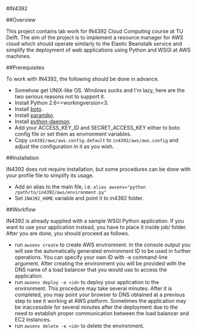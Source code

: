 #IN4392

##Overview

This project contains lab work for IN4392 Cloud Computing course at TU Delft. The aim of the project is to implement a resource manager for AWS cloud which should operate similarly to the Elastic Beanstalk service and simplify the deployment of web applications using Python and WSGI at AWS machines. 

##Prerequisites

To work with IN4392, the following should be done in advance.

* Somehow get UNIX-like OS. Windows sucks and I'm lazy, here are the two serious reasons not to support it.
* Install Python 2.6<=workingversion<3.
* Install [boto](https://github.com/boto/boto).
* Install [paramiko](http://www.lag.net/paramiko/).
* Install [python-daemon](http://pypi.python.org/pypi/python-daemon/).
* Add your ACCESS_KEY_ID and SECRET_ACCESS_KEY either to boto config file or set them as environment variables.
* Copy `in4392/aws/aws.config.default` to `in4392/aws/aws.config` and adjust the configuration in it as you wish.

##Installation

IN4392 does not require installation, but some procedures can be done with your profile file to simplify its usage.

* Add an alias to the main file, i.e. `alias awsenv="python /path/to/in4392/aws/environment.py"`
* Set `IN4392_HOME` variable and point it to in4392 folder.

##Workflow

IN4392 is already supplied with a sample WSGI Python application. If you want to use your application instead, you have to place it inside job/ folder. After you are done, you should proceed as follows.

* run `awsenv create` to create AWS environment. In the console output you will see the automatically generated environment ID to be used in further operations. You can specify your own ID with -e command-line argument. After creating the environment you will be provided with the DNS name of a load balancer that you would use to access the application.
* run `awsenv deploy -e <id>` to deploy your application to the environment. This procedure may take several minutes. After it is completed, you may point your browser to DNS obtained at a previous step to see it working at AWS platform. Sometimes the application may be inaccessible for several minutes after the deployment due to the need to establish proper communication between the load balancer and EC2 instances.
* run `awsenv delete -e <id>` to delete the environment.
